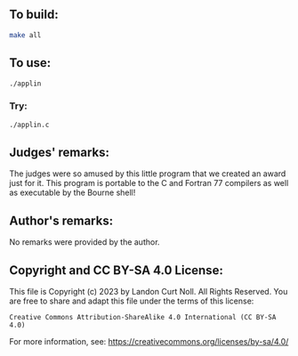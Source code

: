 ## To build:

```sh
make all
```


## To use:

```sh
./applin
```


### Try:

```sh
./applin.c
```


## Judges' remarks:

The judges were so amused by this little program that we created an
award just for it.  This program is portable to the C and Fortran 77
compilers as well as executable by the Bourne shell!


## Author's remarks:

No remarks were provided by the author.


## Copyright and CC BY-SA 4.0 License:

This file is Copyright (c) 2023 by Landon Curt Noll.  All Rights Reserved.
You are free to share and adapt this file under the terms of this license:

    Creative Commons Attribution-ShareAlike 4.0 International (CC BY-SA 4.0)

For more information, see: https://creativecommons.org/licenses/by-sa/4.0/
